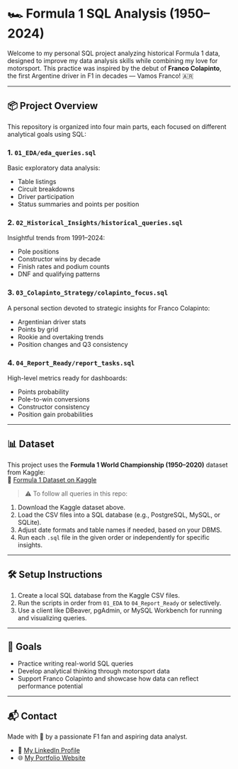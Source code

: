 # 🏎️ Formula 1 SQL Analysis (1950–2024)

Welcome to my personal SQL project analyzing historical Formula 1 data, designed to improve my data analysis skills while combining my love for motorsport. This practice was inspired by the debut of **Franco Colapinto**, the first Argentine driver in F1 in decades — Vamos Franco! 🇦🇷

---

## 📦 Project Overview

This repository is organized into four main parts, each focused on different analytical goals using SQL:

### 1. `01_EDA/eda_queries.sql`
Basic exploratory data analysis:
- Table listings
- Circuit breakdowns
- Driver participation
- Status summaries and points per position

### 2. `02_Historical_Insights/historical_queries.sql`
Insightful trends from 1991–2024:
- Pole positions
- Constructor wins by decade
- Finish rates and podium counts
- DNF and qualifying patterns

### 3. `03_Colapinto_Strategy/colapinto_focus.sql`
A personal section devoted to strategic insights for Franco Colapinto:
- Argentinian driver stats
- Points by grid
- Rookie and overtaking trends
- Position changes and Q3 consistency

### 4. `04_Report_Ready/report_tasks.sql`
High-level metrics ready for dashboards:
- Points probability
- Pole-to-win conversions
- Constructor consistency
- Position gain probabilities

---

## 📊 Dataset

This project uses the **Formula 1 World Championship (1950–2020)** dataset from Kaggle:  
🔗 [Formula 1 Dataset on Kaggle](https://www.kaggle.com/datasets/rohanrao/formula-1-world-championship-1950-2020)

> ⚠️ To follow all queries in this repo:
1. Download the Kaggle dataset above.
2. Load the CSV files into a SQL database (e.g., PostgreSQL, MySQL, or SQLite).
3. Adjust date formats and table names if needed, based on your DBMS.
4. Run each `.sql` file in the given order or independently for specific insights.

---

## 🛠️ Setup Instructions

1. Create a local SQL database from the Kaggle CSV files.
2. Run the scripts in order from `01_EDA` to `04_Report_Ready` or selectively.
3. Use a client like DBeaver, pgAdmin, or MySQL Workbench for running and visualizing queries.

---

## 🎯 Goals

- Practice writing real-world SQL queries
- Develop analytical thinking through motorsport data
- Support Franco Colapinto and showcase how data can reflect performance potential

---

## 📬 Contact

Made with 🏁 by a passionate F1 fan and aspiring data analyst.

- 🔗 [My LinkedIn Profile](http://www.linkedin.com/in/matias-rossi-95-data-strength)  
- 🌐 [My Portfolio Website](https://matirossi87mr.wixsite.com/matiasrossi-porfolio)

